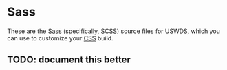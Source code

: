 # Sass
These are the [Sass][] (specifically, [SCSS]) source files for USWDS, which you
can use to customize your [CSS](../css) build.

## TODO: document this better

[Sass]: http://sass-lang.com/
[SCSS]: http://sass-lang.com/documentation/file.SASS_REFERENCE.html#syntax
